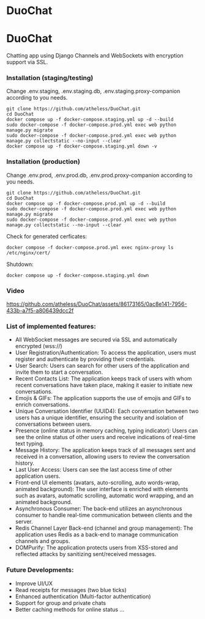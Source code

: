 # DuoChat

# DuoChat

Chatting app using Django Channels and WebSockets with encryption support via SSL.

### Installation (staging/testing)
Change .env.staging, .env.staging.db, .env.staging.proxy-companion according to you needs.


    git clone https://github.com/atheless/DuoChat.git
    cd DuoChat
    docker compose up -f docker-compose.staging.yml up -d --build
    sudo docker-compose -f docker-compose.prod.yml exec web python manage.py migrate
    sudo docker-compose -f docker-compose.prod.yml exec web python manage.py collectstatic --no-input --clear
    docker compose up -f docker-compose.staging.yml down -v
### Installation (production)
Change .env.prod, .env.prod.db, .env.prod.proxy-companion according to you needs.

    git clone https://github.com/atheless/DuoChat.git
    cd DuoChat
    docker compose up -f docker-compose.prod.yml up -d --build
    sudo docker-compose -f docker-compose.prod.yml exec web python manage.py migrate
    sudo docker-compose -f docker-compose.prod.yml exec web python manage.py collectstatic --no-input --clear
Check for generated cerficates:

    docker compose -f docker-compose.prod.yml exec nginx-proxy ls /etc/nginx/cert/
Shutdown: 

    docker compose up -f docker-compose.staging.yml down



### Video
https://github.com/atheless/DuoChat/assets/86173165/0ac8e141-7956-433b-a7f5-a806439dcc2f



### List of implemented features:
- All WebSocket messages are secured via SSL and automatically encrypted  (wss://)
- User Registration/Authentication: To access the application, users must register and authenticate by providing their credentials.
- User Search: Users can search for other users of the application and invite them to start a conversation.
- Recent Contacts List: The application keeps track of users with whom recent conversations have taken place, making it easier to initiate new conversations.
- Emojis & GIFs: The application supports the use of emojis and GIFs to enrich conversations.
- Unique Conversation Identifier (UUID4): Each conversation between two users has a unique identifier, ensuring the security and isolation of conversations between users.
- Presence (online status in memory caching, typing indicator): Users can see the online status of other users and receive indications of real-time text typing.
- Message History: The application keeps track of all messages sent and received in a conversation, allowing users to review the conversation history.
- Last User Access: Users can see the last access time of other application users.
- Front-end UI elements (avatars, auto-scrolling, auto words-wrap, animated background): The user interface is enriched with elements such as avatars, automatic scrolling, automatic word wrapping, and an animated background.
- Asynchronous Consumer: The back-end utilizes an asynchronous consumer to handle real-time communication between clients and the server.
- Redis Channel Layer Back-end (channel and group management): The application uses Redis as a back-end to manage communication channels and groups.
- DOMPurify: The application protects users from XSS-stored and reflected attacks by sanitizing sent/received messages.


### Future Developments:
- Improve UI/UX
- Read receipts for messages (two blue ticks)
- Enhanced authentication (Multi-factor authentication)
- Support for group and private chats
- Better caching methods for online status
...
